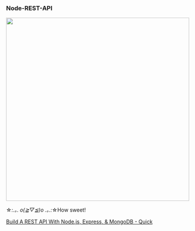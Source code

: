 ### Node-REST-API

<img src="https://res.cloudinary.com/djnhw4aey/image/upload/v1648566424/rest_api_n7zwto.png" width=500>

☆*:.｡. o(≧▽≦)o .｡.:*☆How sweet!

[Build A REST API With Node.js, Express, & MongoDB - Quick](https://youtu.be/1NrHkjlWVhM)
